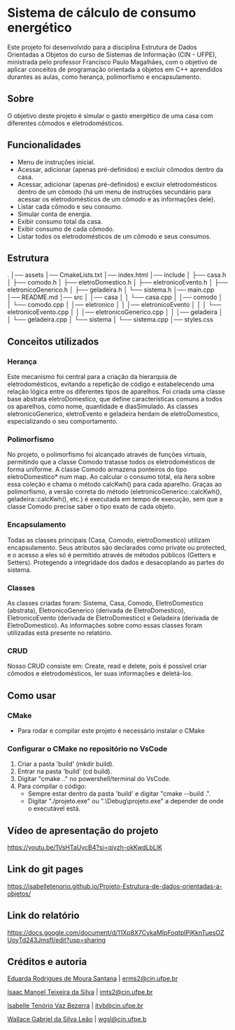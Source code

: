 # Sistema de cálculo de consumo energético
Este projeto foi desenvolvido para a disciplina Estrutura de Dados Orientadas a Objetos do curso de Sistemas de Informação (CIN - UFPE), ministrada pelo professor Francisco Paulo Magalhães, com o objetivo de aplicar conceitos de programação orientada a objetos em C++ aprendidos durantes as aulas, como herança, polimorfismo e encapsulamento.

## Sobre
O objetivo deste projeto é simular o gasto energético de uma casa com diferentes cômodos e eletrodomésticos.

## Funcionalidades
- Menu de instruções inicial.
- Acessar, adicionar (apenas pré-definidos) e excluir cômodos dentro da casa.
- Acessar, adicionar (apenas pré-definidos) e excluir eletrodomésticos dentro de um cômodo (há um menu de instruções secundário para acessar os eletrodomésticos de um cômodo e as informações dele).
- Listar cada cômodo e seu consumo.
- Simular conta de energia.
- Exibir consumo total da casa.
- Exibir consumo de cada cômodo.
- Listar todos os eletrodomésticos de um cômodo e seus consumos.

## Estrutura
.
│── assets
│── CmakeLists.txt
│── index.html
│── include
│   ├── casa.h
│   ├── comodo.h
│   ├── eletroDomestico.h
│   ├── eletronicoEvento.h
│   ├── eletronicoGenerico.h
│   ├── geladeira.h
│   └── sistema.h
│── main.cpp
│── README.md
│── src
│   │── casa
│   │   └── casa.cpp
│   │── comodo
│   │   └── comodo.cpp
│   │── eletronico
│   │   │── eletronicoEvento
│   │   │   └── eletronicoEvento.cpp
│   │   │── eletronicoGenerico.cpp
│   │   │── geladeira
│   │       └── geladeira.cpp
│   └── sistema
│       └── sistema.cpp
│── styles.css


## Conceitos utilizados
### Herança
Este mecanismo foi central para a criação da hierarquia de eletrodomésticos, evitando a repetição de código e estabelecendo uma relação lógica entre os diferentes tipos de aparelhos. Foi criada uma classe base abstrata eletroDomestico, que define características comuns a todos os aparelhos, como nome, quantidade e diasSimulado. As classes eletronicoGenerico, eletroEvento e geladeira herdam de eletroDomestico, especializando o seu comportamento.

### Polimorfismo
No projeto, o polimorfismo foi alcançado através de funções virtuais, permitindo que a classe Comodo tratasse todos os eletrodomésticos de forma uniforme. A classe Comodo armazena ponteiros do tipo eletroDomestico* num map. Ao calcular o consumo total, ela itera sobre essa coleção e chama o método calcKwh() para cada aparelho. Graças ao polimorfismo, a versão correta do método (eletronicoGenerico::calcKwh(), geladeira::calcKwh(), etc.) é executada em tempo de execução, sem que a classe Comodo precise saber o tipo exato de cada objeto.

### Encapsulamento
Todas as classes principais (Casa, Comodo, eletroDomestico) utilizam encapsulamento. Seus atributos são declarados como private ou protected, e o acesso a eles só é permitido através de métodos públicos (Getters e Setters). Protegendo a integridade dos dados e desacoplando as partes do sistema.

### Classes
As classes criadas foram: Sistema, Casa, Comodo, EletroDomestico (abstrata), EletronicoGenerico (derivada de EletroDomestico), EletronicoEvento (derivada de EletroDomestico) e Geladeira (derivada de EletroDomestico). As informações sobre como essas classes foram utilizadas está presente no relatório.

### CRUD
Nosso CRUD consiste em: Create, read e delete, pois é possível criar cômodos e eletrodomésticos, ler suas informações e deletá-los.

## Como usar
### CMake
- Para rodar e compilar este projeto é necessário instalar o CMake

### Configurar o CMake no repositório no VsCode
1. Criar a pasta 'build' (mkdir build).
2. Entrar na pasta 'build' (cd build).
3. Digitar "cmake .." no powershell/terminal do VsCode.
4. Para compilar o código:
   - Sempre estar dentro da pasta 'build' e digitar "cmake --build .".
   - Digitar "./projeto.exe" ou ".\Debug\projeto.exe" a depender de onde o executável está.

## Vídeo de apresentação do projeto
https://youtu.be/1VsHTaUycB4?si=qjyzh-okKwdLbLlK

## Link do git pages
https://isabelletenorio.github.io/Projeto-Estrutura-de-dados-orientadas-a-objetos/

## Link do relatório
https://docs.google.com/document/d/11Xp8X7CykaMIpFoqtpIPjKknTuesOZUoyTd243JmsfI/edit?usp=sharing

## Créditos e autoria
[Eduarda Rodrigues de Moura Santana](https://github.com/dudarmouras) | erms2@cin.ufpe.br

[Isaac Manoel Teixeira da Silva](https://github.com/isaacteixeira06) | imts2@cin.ufpe.br

[Isabelle Tenório Vaz Bezerra](https://github.com/IsabelleTenorio) | itvb@cin.ufpe.br

[Wallace Gabriel da Silva Leão](https://github.com/wallacinhochan) | wgsl@cin.ufpe.b
